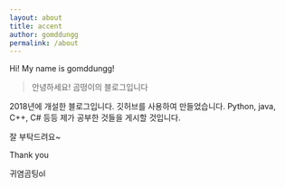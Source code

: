 ```yaml
---
layout: about
title: accent
author: gomddungg
permalink: /about
---
```


Hi! My name is gomddungg!

> 안녕하세요! 곰떵이의 블로그입니다

2018년에 개설한 블로그입니다. 깃허브를 사용하여 만들었습니다. Python, java, C++, C# 등등 제가 공부한 것들을 게시할 것입니다.

잘 부탁드려요~

Thank you

귀염곰팅ol
